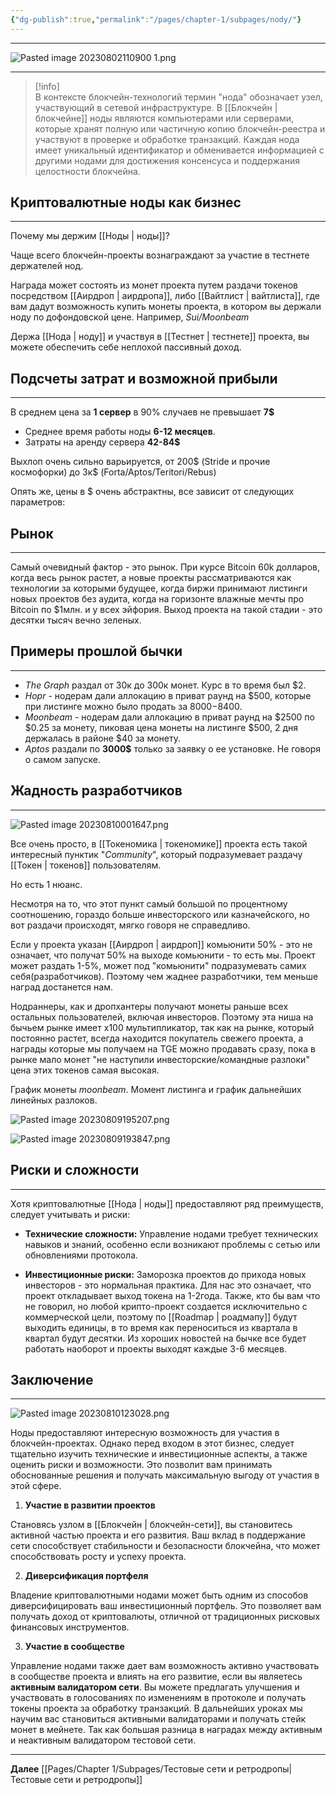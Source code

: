 ```yaml
---
{"dg-publish":true,"permalink":"/pages/chapter-1/subpages/nody/"}
---
```


---

![Pasted image 20230802110900 1.png](/img/user/Images/Pasted%20image%2020230802110900%201.png)

---

> [!info]  
> В контексте блокчейн-технологий термин "нода" обозначает узел, участвующий в сетевой инфраструктуре. В [[Блокчейн \| блокчейне]] ноды являются компьютерами или серверами, которые хранят полную или частичную копию блокчейн-реестра и участвуют в проверке и обработке транзакций. Каждая нода имеет уникальный идентификатор и обменивается информацией с другими нодами для достижения консенсуса и поддержания целостности блокчейна.

## Криптовалютные ноды как бизнес
---
Почему мы держим [[Ноды \| ноды]]?

Чаще всего блокчейн-проекты вознаграждают за участие в тестнете держателей нод.

Награда может состоять из монет проекта путем раздачи токенов посредством [[Аирдроп \|  аирдропа]], либо [[Вайтлист \| вайтлиста]], где вам дадут возможность купить монеты проекта, в котором вы держали ноду по дофондовской цене. Например, _Sui/Moonbeam_

Держа [[Нода \| ноду]] и участвуя в [[Тестнет \| тестнете]] проекта, вы можете обеспечить себе неплохой пассивный доход.

## Подсчеты затрат и возможной прибыли
---

В среднем цена за **1 сервер** в 90% случаев не превышает **7$**

* Среднее время работы ноды **6-12 месяцев**.
* Затраты на аренду сервера **42-84$**

Выхлоп очень сильно варьируется, от 200$ (Stride и прочие космофорки) до 3к$ (Forta/Aptos/Teritori/Rebus)

Опять же, цены в \$ очень абстрактны, все зависит от следующих параметров:

## Рынок
---
Самый очевидный фактор - это рынок. При курсе Bitcoin 60k долларов, когда весь рынок растет, а новые проекты рассматриваются как технологии за которыми будущее, когда биржи принимают листинги новых проектов без аудита, когда на горизонте влажные мечты про Bitcoin по $1млн. и у всех эйфория. Выход проекта на такой стадии - это десятки тысяч вечно зеленых.

## Примеры прошлой бычки
---
* _The Graph_ раздал от 30к до 300к монет. Курс в то время был $2.
* _Hopr_ - нодерам дали аллокацию в приват раунд на $500, которые при листинге можно было продать за $8000-$8400.
* _Moonbeam_ - нодерам дали аллокацию в приват раунд на $2500 по $0.25 за монету, пиковая цена монеты на листинге $500, 2 дня держалась в районе $40 за монету.
* _Aptos_ раздали по **3000$** только за заявку о ее установке. Не говоря о самом запуске.

## Жадность разработчиков
---

![Pasted image 20230810001647.png](/img/user/Images/Pasted%20image%2020230810001647.png)

Все очень просто, в [[Токеномика \| токеномике]] проекта есть такой интересный пунктик "_Community_", который подразумевает раздачу [[Токен  \| токенов]] пользователям.

Но есть 1 нюанс.

Несмотря на то, что этот пункт самый большой по процентному соотношению, гораздо больше инвесторского или казначейского, но вот раздачи происходят, мягко говоря не справедливо.

Если у проекта указан [[Аирдроп \| аирдроп]] комьюнити 50% - это не означает, что получат 50% на выходе комьюнити - то есть мы. Проект может раздать 1-5%, может под "комьюнити" подразумевать самих себя(разработчиков). Поэтому чем жаднее разработчики, тем меньше наград достанется нам.

Нодраннеры, как и дропхантеры получают монеты раньше всех остальных пользователей, включая инвесторов. Поэтому эта ниша на бычьем рынке имеет х100 мультипликатор, так как на рынке, который постоянно растет, всегда находится покупатель свежего проекта, а награды которые мы получаем на TGE можно продавать сразу, пока в рынке мало монет "не наступили инвесторские/командные разлоки" цена этих токенов самая высокая.

График монеты _moonbeam_. Момент листинга и график дальнейших линейных разлоков.

![Pasted image 20230809195207.png](/img/user/Images/Pasted%20image%2020230809195207.png)

![Pasted image 20230809193847.png](/img/user/Images/Pasted%20image%2020230809193847.png)

## Риски и сложности
---
Хотя криптовалютные [[Нода \| ноды]] предоставляют ряд преимуществ, следует учитывать и риски:

* **Технические сложности:** Управление нодами требует технических навыков и знаний, особенно если возникают проблемы с сетью или обновлениями протокола.

* **Инвестиционные риски:** Заморозка проектов до прихода новых инвесторов - это нормальная практика. Для нас это означает, что проект откладывает выход токена на 1-2года. Также, кто бы вам что не говорил, но любой крипто-проект создается исключительно с коммерческой цели, поэтому по [[Roadmap \| роадмапу]] будут выходить единицы, в то время как переноситься из квартала в квартал будут десятки. Из хороших новостей на бычке все будет работать наоборот и проекты выходят каждые 3-6 месяцев.

  

## Заключение
---

![Pasted image 20230810123028.png](/img/user/Images/Pasted%20image%2020230810123028.png)

Ноды предоставляют интересную возможность для участия в блокчейн-проектах. Однако перед входом в этот бизнес, следует тщательно изучить технические и инвестиционные аспекты, а также оценить риски и возможности. Это позволит вам принимать обоснованные решения и получать максимальную выгоду от участия в этой сфере.

1. **Участие в развитии проектов**

Становясь узлом в [[Блокчейн \| блокчейн-сети]], вы становитесь активной частью проекта и его развития. Ваш вклад в поддержание сети способствует стабильности и безопасности блокчейна, что может способствовать росту и успеху проекта.

2. **Диверсификация портфеля**

Владение криптовалютными нодами может быть одним из способов диверсифицировать ваш инвестиционный портфель. Это позволяет вам получать доход от криптовалюты, отличной от традиционных рисковых финансовых инструментов.

3. **Участие в сообществе**

Управление нодами также дает вам возможность активно участвовать в сообществе проекта и влиять на его развитие, если вы являетесь **активным валидатором сети**. Вы можете предлагать улучшения и участвовать в голосованиях по изменениям в протоколе и получать токены проекта за обработку транзакций. В дальнейших уроках мы научим вас становиться активными валидаторами и получать стейк монет в мейнете. Так как большая разница в наградах между активным и неактивным валидатором тестовой сети.

---

**Далее** [[Pages/Chapter 1/Subpages/Тестовые сети и ретродропы\|Тестовые сети и ретродропы]]